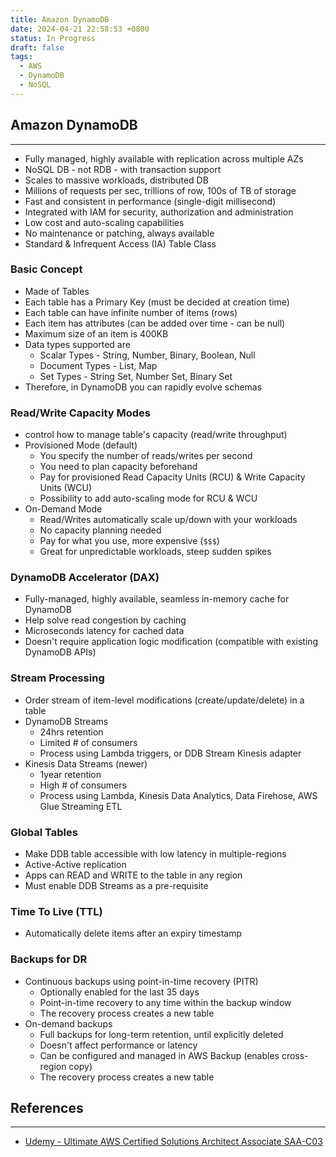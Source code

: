 ```yaml
---
title: Amazon DynamoDB
date: 2024-04-21 22:58:53 +0800
status: In Progress
draft: false
tags:
  - AWS
  - DynamoDB
  - NoSQL
---
```

## Amazon DynamoDB
---
- Fully managed, highly available with replication across multiple AZs
- NoSQL DB - not RDB - with transaction support
- Scales to massive workloads, distributed DB
- Millions of requests per sec, trillions of row, 100s of TB of storage
- Fast and consistent in performance (single-digit millisecond)
- Integrated with IAM for security, authorization and administration
- Low cost and auto-scaling capabilities
- No maintenance or patching, always available
- Standard & Infrequent Access (IA) Table Class

### Basic Concept
- Made of Tables
- Each table has a Primary Key (must be decided at creation time)
- Each table can have infinite number of items (rows)
- Each item has attributes (can be added over time - can be null)
- Maximum size of an item is 400KB
- Data types supported are
    - Scalar Types - String, Number, Binary, Boolean, Null
    - Document Types - List, Map
    - Set Types - String Set, Number Set, Binary Set
- Therefore, in DynamoDB you can rapidly evolve schemas

### Read/Write Capacity Modes
- control how to manage table's capacity (read/write throughput)
- Provisioned Mode (default)
    - You specify the number of reads/writes per second
    - You need to plan capacity beforehand
    - Pay for provisioned Read Capacity Units (RCU) & Write Capacity Units (WCU)
    - Possibility to add auto-scaling mode for RCU & WCU
- On-Demand Mode
    - Read/Writes automatically scale up/down with your workloads
    - No capacity planning needed
    - Pay for what you use, more expensive (`$$$`)
    - Great for unpredictable workloads, steep sudden spikes

### DynamoDB Accelerator (DAX)
- Fully-managed, highly available, seamless in-memory cache for DynamoDB
- Help solve read congestion by caching
- Microseconds latency for cached data
- Doesn't require application logic modification (compatible with existing DynamoDB APIs)

### Stream Processing
- Order stream of item-level modifications (create/update/delete) in a table
- DynamoDB Streams
	- 24hrs retention
	- Limited # of consumers
	- Process using Lambda triggers, or DDB Stream Kinesis adapter
- Kinesis Data Streams (newer)
	- 1year retention
	- High # of consumers
	- Process using Lambda, Kinesis Data Analytics, Data Firehose, AWS Glue Streaming ETL

### Global Tables
- Make DDB table accessible with low latency in multiple-regions
- Active-Active replication
- Apps can READ and WRITE to the table in any region
- Must enable DDB Streams as a pre-requisite

### Time To Live (TTL)
- Automatically delete items after an expiry timestamp

### Backups for DR
- Continuous backups using point-in-time recovery (PITR)
	- Optionally enabled for the last 35 days
	- Point-in-time recovery to any time within the backup window
	- The recovery process creates a new table
- On-demand backups
	- Full backups for long-term retention, until explicitly deleted
	- Doesn't affect performance or latency
	- Can be configured and managed in AWS Backup (enables cross-region copy)
	- The recovery process creates a new table

## References
---
- [Udemy - Ultimate AWS Certified Solutions Architect Associate SAA-C03](https://www.udemy.com/course/aws-certified-solutions-architect-associate-saa-c03)
